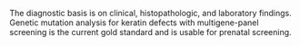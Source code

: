 The diagnostic basis is on clinical, histopathologic, and laboratory findings. Genetic mutation analysis for keratin defects with multigene-panel screening is the current gold standard and is usable for prenatal screening.